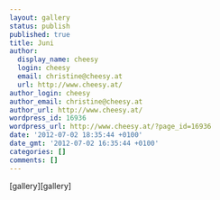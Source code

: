 ```yaml
---
layout: gallery
status: publish
published: true
title: Juni
author:
  display_name: cheesy
  login: cheesy
  email: christine@cheesy.at
  url: http://www.cheesy.at/
author_login: cheesy
author_email: christine@cheesy.at
author_url: http://www.cheesy.at/
wordpress_id: 16936
wordpress_url: http://www.cheesy.at/?page_id=16936
date: '2012-07-02 18:35:44 +0100'
date_gmt: '2012-07-02 16:35:44 +0100'
categories: []
comments: []
---
```

<!--:de-->[gallery]<!--:--><!--:en-->[gallery]<!--:-->
